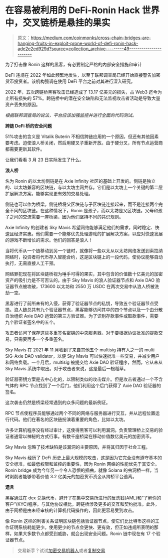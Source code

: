 # 在容易被利用的 DeFi-Ronin Hack 世界中，交叉链桥是悬挂的果实

> 原文：<https://medium.com/coinmonks/cross-chain-bridges-are-hanging-fruits-in-exploit-prone-world-of-defi-ronin-hack-ade2e2ed929d?source=collection_archive---------49----------------------->

为了打击像 Ronin 这样的黑客，有必要制定严格的内部安全措施和审计

DeFi 违规在 2022 年如此频繁地发生，以至于联邦调查局已经开始直接警告加密货币投资者。该机构强调在使用 DeFi 平台之前对其进行深入研究。

2022 年，五次跨链桥黑客攻击已经造成了 13.17 亿美元的损失，占 Web3 迄今为止所有损失的 57%。跨链桥中的潜在安全缺陷和无法监视攻击者活动是导致大量资产丢失的原因。

*根据联邦调查局的说法，平台应该加强监控并进行全面的代码测试。*

**跨链 DeFi 桥的安全问题**

51%攻击的含义是 Vitalik Buterin 不相信跨链应用的一个原因，但还有其他因素要考虑。迫使浪人桥关闭，然后用硬叉子重新开放。由于硬分叉，所有节点运营商都需要更新其软件。

让我们看看 3 月 23 日实际发生了什么。

**浪人桥**

名为 Ronin 的以太坊侧链是在 Axie Infinity 社区的基础上开发的。侧链是独立的、以太坊兼容的区块链，与以太坊主网共存。它们是以太坊上一个关键的第二层扩展解决方案，能够实现更有效的交易处理。

侧链也可以作为桥梁。侧链桥将父区块链与子区块链连接起来，而不是连接两个完全不同的区块链。在这种情况下，Ronin 是孩子，而以太坊是父区块链。父母和孩子之间的交流需要一座桥梁，因为他们坚持不同的共识规则。

Axie Infinity 的创建者 Sky Mavis 希望网络能够满足他们的需求，同时稳定、快速且经济实惠。他们需要一个能够优先处理游戏的扩展解决方案，以应对快速发展的游戏不断增长的需求。他们的回答是浪人！

当将代币从一个链移动到另一个链时，就像将一些以太从以太坊网络发送到索拉纳网络时，投资者将代币存入智能合约，这是区块链上的一段代码，使协议能够自动执行，无需直接人工干预。

网络罪犯现在将区块链桥视为唾手可得的果实，其中包含的价值数十亿美元的加密资产的吸引力是不可否认的。由于 Sky Mavis 的浪人验证器节点和 Axie DAO 验证器节点被攻破，173600 以太坊和 2550 万 USDC 在两次交易中从浪人桥被洗劫一空。

黑客进行了前所未有的入侵，获得了验证器节点的私钥，导致五个验证器节点受损。浪人链总共有九个验证器节点，黑客能够访问其中的四个节点以及一个由分散自治组织 Axie DAO 运营的第三方验证器。为了识别存款事件或取款事件，需要九个验证者签名中的五个。

攻击者访问了保存这些多重签名密钥的中央服务器。对于要根据协议批准的提款交易，只需要再多一个多重签名。

Sky Mavis 在 2021 年 11 月收到了来自其他五个 multisig 持有人之一的 multi SIG-Axie DAO validator，以便 Sky Mavis 可以快速批准一些交易，并减少用户和网络负载。一个月后，multisig 被提交给 Axie DAO 验证程序，然而，它从未从 Sky Mavis 系统中取出。对于攻击者来说，这是最后一根稻草。

验证器密钥方案是去中心化的，以限制类似的攻击媒介。但是攻击者通过一个不含气体的 RPC 节点找到了一个后门，他们利用这个后门获得了 Axie DAO 验证器的签名。

这次袭击仍然是桥梁经常遇到的众多问题的最新例证。

RPC 节点使程序员能够通过两个不同的网络与服务器进行交互，并从远程位置运行代码。他们在著名的区块链扮演着重要的角色，比如以太坊。

许多计算机程序没有经过审计，这使得黑客可以利用漏洞。负责管理桥上交易的验证者通常以神秘的方式行事。有数千座桥梁在移动价值数亿美元的加密货币。

Sky Mavis 忽略了技术缺陷是该漏洞的主要原因，并将其归因于社会工程。

Sky Mavis 经历了 DeFi 历史上最大规模的攻击，这是因为它完全没有遵守基本的安全标准，如最低权限和监控的重要性，因为 Ronin 网络的性能优先于其安全。Ronin bridge 成为今年另一个令人恐惧的插曲，就像 Solana 的虫洞桥一样，当时剥削者能够带着价值 3.2 亿美元的加密货币资金从跨桥平台逃离。

**遗言**

黑客通过在 dex 兑换代币，避开了在集中交易所进行的反洗钱(AML)和“了解你的客户”(KYC)程序。与其他协议相比，跨链桥涉及更多的交互和契约批准。此外，由于网桥是由未经审核的计算机代码操作的，因此更容易受到攻击。

像 Ronin 这样的利害关系证明区块链包括验证器节点，使它们比比特币这样的工作证明系统耗能更少。使用更少的节点会更快、更有效，但正如违规所表明的那样，如果大多数节点都受到威胁，就会出现安全问题。Ronin 链中现在有 17 个验证器节点。

> 交易新手？试试[加密交易机器人](/coinmonks/crypto-trading-bot-c2ffce8acb2a)或者[复制交易](/coinmonks/top-10-crypto-copy-trading-platforms-for-beginners-d0c37c7d698c)